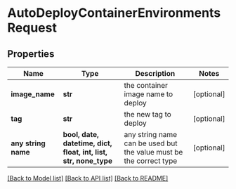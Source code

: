 # AutoDeployContainerEnvironmentsRequest


## Properties
Name | Type | Description | Notes
------------ | ------------- | ------------- | -------------
**image_name** | **str** | the container image name to deploy | [optional] 
**tag** | **str** | the new tag to deploy | [optional] 
**any string name** | **bool, date, datetime, dict, float, int, list, str, none_type** | any string name can be used but the value must be the correct type | [optional]

[[Back to Model list]](../README.md#documentation-for-models) [[Back to API list]](../README.md#documentation-for-api-endpoints) [[Back to README]](../README.md)


